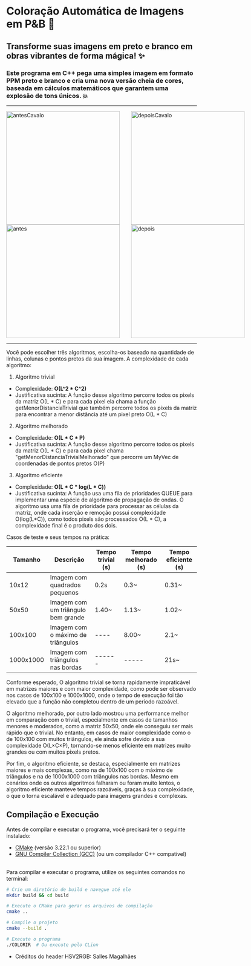 # Coloração Automática de Imagens em P&B 🌈
## Transforme suas imagens em preto e branco em obras vibrantes de forma mágica! ✨
### Este programa em C++ pega uma simples imagem em formato PPM preto e branco e cria uma nova versão cheia de cores, baseada em cálculos matemáticos que garantem uma explosão de tons únicos. 💥
------------------------------------------------------------------

<div style="display: flex;">
    <img src="https://github.com/user-attachments/assets/b811c676-2933-40cd-94b8-1d22ec7004c9" alt="antesCavalo" width="300" height="300" style="margin-right: 30px;"/>
    <img src="https://github.com/user-attachments/assets/5eebc267-9aa9-4e38-bfda-1d5b5723673b" alt="depoisCavalo" width="300" height="300"/>
</div>


<div style="display: flex;">
    <img src="https://github.com/user-attachments/assets/4ae23ae6-ce0d-4bd4-bcd2-956f45c68cbe" alt="antes" width="300" height="300" style="margin-right: 30px;"/>
    <img src="https://github.com/user-attachments/assets/d320b220-544a-43e1-90cf-b470ee51a81b" alt="depois" width="300" height="300"/>
</div>


------------------------------------------------------------------

Você pode escolher três algoritmos, escolha-os baseado na quantidade de linhas, colunas e pontos pretos da sua imagem.
A complexidade de cada algoritmo:

1) Algoritmo trivial
- Complexidade: **O(L^2 * C^2)**
- Justificativa sucinta: A função desse algoritmo percorre todos os pixels da matriz O(L * C) e para cada pixel ela chama a função getMenorDistanciaTrivial que
também percorre todos os pixels da matriz para encontrar a menor distância até um pixel preto O(L * C)

2) Algoritmo melhorado
- Complexidade: **O(L * C * P)**
- Justificativa sucinta: A função desse algoritmo percorre todos os pixels da matriz O(L * C) e para cada pixel chama "getMenorDistanciaTrivialMelhorado"
que percorre um MyVec de coordenadas de pontos pretos O(P)

3) Algoritmo eficiente
- Complexidade: **O(L * C * log(L * C))**
- Justificativa sucinta: A função usa uma fila de prioridades QUEUE para implementar uma espécie de algoritmo de propagação de ondas.
O algoritmo usa uma fila de prioridade para processar as células da matriz, onde cada inserção e remoção possui complexidade O(log(L*C)),
como todos pixels são processados O(L * C), a complexidade final é o produto dos dois.

Casos de teste e seus tempos na prática:

| Tamanho  | Descrição                              | Tempo trivial (s) | Tempo melhorado (s) | Tempo eficiente (s) |
|----------|----------------------------------------|-------------------|---------------------|---------------------|
| 10x12    | Imagem com quadrados pequenos           | 0.2s              | 0.3~                | 0.31~               |
| 50x50    | Imagem com um triângulo bem grande      | 1.40~             | 1.13~               | 1.02~               |
| 100x100  | Imagem com o máximo de triângulos       | ----              | 8.00~               | 2.1~                |
| 1000x1000| Imagem com triângulos nas bordas        | ------            | -----               | 21s~                |


Conforme esperado, O algoritmo trivial se torna rapidamente impraticável em 
matrizes maiores e com maior complexidade, como pode ser observado nos casos de 100x100 e 
1000x1000, onde o tempo de execução foi tão elevado que a função não completou dentro de um período razoável.

O algoritmo melhorado, por outro lado mostrou uma performance melhor em comparação com o trivial, especialmente em casos de tamanhos menores e moderados, como a matriz 50x50, onde ele conseguiu ser mais rápido que o trivial. No entanto, em casos de maior complexidade como o de 100x100 com muitos triângulos, ele ainda sofre devido a sua complexidade
O(L×C×P), tornando-se menos eficiente em matrizes muito grandes ou com muitos pixels pretos.

Por fim, o algoritmo eficiente, se destaca, especialmente em matrizes maiores e mais complexas, como na de 100x100 com o máximo de triângulos e na de 1000x1000 com triângulos nas bordas. Mesmo em cenários onde os outros algoritmos falharam ou foram muito lentos, o algoritmo eficiente manteve tempos razoáveis, graças à sua complexidade,
o que o torna escalável e adequado para imagens grandes e complexas.


## Compilação e Execução
Antes de compilar e executar o programa, você precisará ter o seguinte instalado:

- [CMake](https://cmake.org/download/) (versão 3.22.1 ou superior)
- [GNU Compiler Collection (GCC)](https://gcc.gnu.org/) (ou um compilador C++ compatível)

<br> Para compilar e executar o programa, utilize os seguintes comandos no terminal:<br/>

```bash
# Crie um diretório de build e navegue até ele
mkdir build && cd build

# Execute o CMake para gerar os arquivos de compilação
cmake ..

# Compile o projeto
cmake --build .

# Execute o programa
./COLORIR  # Ou execute pelo CLion
```

- Créditos do header HSV2RGB: Salles Magalhães

